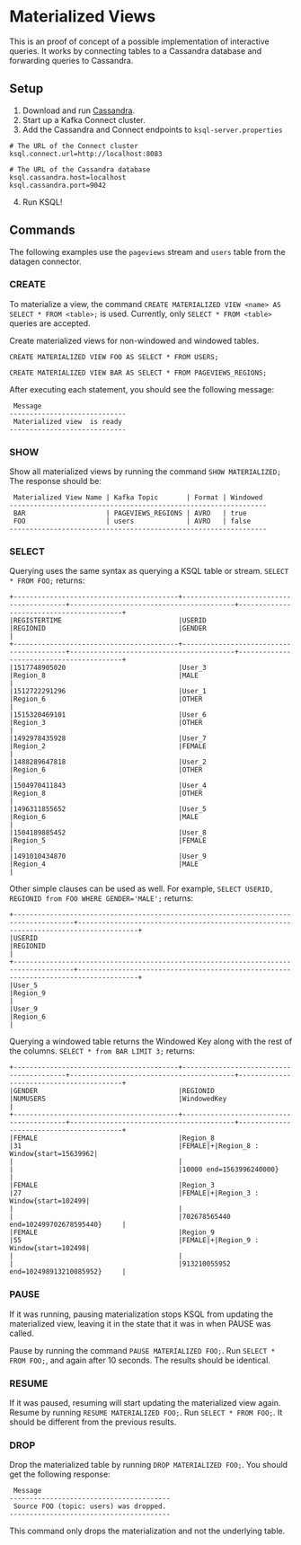 # Materialized Views
This is an proof of concept of a possible implementation of interactive queries. It works by connecting tables to a Cassandra database and forwarding queries to Cassandra.

## Setup
1. Download and run [Cassandra](http://cassandra.apache.org/download/).
2. Start up a Kafka Connect cluster.
3. Add the Cassandra and Connect endpoints to `ksql-server.properties`
```
# The URL of the Connect cluster
ksql.connect.url=http://localhost:8083

# The URL of the Cassandra database
ksql.cassandra.host=localhost
ksql.cassandra.port=9042
```
4. Run KSQL!

## Commands
The following examples use the `pageviews` stream and `users` table from the datagen connector.

### CREATE
To materialize a view, the command `CREATE MATERIALIZED VIEW <name> AS SELECT * FROM <table>;` is used. Currently, only `SELECT * FROM <table>` queries are accepted.

Create materialized views for non-windowed and windowed tables.
```
CREATE MATERIALIZED VIEW FOO AS SELECT * FROM USERS;
```
```
CREATE MATERIALIZED VIEW BAR AS SELECT * FROM PAGEVIEWS_REGIONS;
```

After executing each statement, you should see the following message:

```
 Message
-----------------------------
 Materialized view  is ready
-----------------------------
```

### SHOW
Show all materialized views by running the command `SHOW MATERIALIZED;` The response should be:
```
 Materialized View Name | Kafka Topic       | Format | Windowed
----------------------------------------------------------------
 BAR                    | PAGEVIEWS_REGIONS | AVRO   | true
 FOO                    | users             | AVRO   | false
----------------------------------------------------------------
```

### SELECT
Querying uses the same syntax as querying a KSQL table or stream. `SELECT * FROM FOO;` returns:
```
+-----------------------------------------+-----------------------------------------+-----------------------------------------+-----------------------------------------+
|REGISTERTIME                             |USERID                                   |REGIONID                                 |GENDER                                   |
+-----------------------------------------+-----------------------------------------+-----------------------------------------+-----------------------------------------+
|1517748905020                            |User_3                                   |Region_8                                 |MALE                                     |
|1512722291296                            |User_1                                   |Region_6                                 |OTHER                                    |
|1515320469101                            |User_6                                   |Region_3                                 |OTHER                                    |
|1492978435928                            |User_7                                   |Region_2                                 |FEMALE                                   |
|1488289647818                            |User_2                                   |Region_6                                 |OTHER                                    |
|1504970411843                            |User_4                                   |Region_8                                 |OTHER                                    |
|1496311855652                            |User_5                                   |Region_6                                 |MALE                                     |
|1504189885452                            |User_8                                   |Region_5                                 |FEMALE                                   |
|1491010434870                            |User_9                                   |Region_4                                 |MALE                                     |
```

Other simple clauses can be used as well. For example, `SELECT USERID, REGIONID from FOO WHERE GENDER='MALE';` returns:
```
+-------------------------------------------------------------------------------------+-------------------------------------------------------------------------------------+
|USERID                                                                               |REGIONID                                                                             |
+-------------------------------------------------------------------------------------+-------------------------------------------------------------------------------------+
|User_5                                                                               |Region_9                                                                             |
|User_9                                                                               |Region_6                                                                             |
```

Querying a windowed table returns the Windowed Key along with the rest of the columns. `SELECT * from BAR LIMIT 3;` returns:
```
+-----------------------------------------+-----------------------------------------+-----------------------------------------+-----------------------------------------+
|GENDER                                   |REGIONID                                 |NUMUSERS                                 |WindowedKey                              |
+-----------------------------------------+-----------------------------------------+-----------------------------------------+-----------------------------------------+
|FEMALE                                   |Region_8                                 |31                                       |FEMALE|+|Region_8 : Window{start=15639962|
|                                         |                                         |                                         |10000 end=1563996240000}                 |
|FEMALE                                   |Region_3                                 |27                                       |FEMALE|+|Region_3 : Window{start=102499|
|                                         |                                         |                                         |702678565440 end=102499702678595440}     |
|FEMALE                                   |Region_9                                 |55                                       |FEMALE|+|Region_9 : Window{start=102498|
|                                         |                                         |                                         |913210055952 end=102498913210085952}     |
```

### PAUSE
If it was running, pausing materialization stops KSQL from updating the materialized view, leaving it in the state that it was in when PAUSE was called.

Pause by running the command `PAUSE MATERIALIZED FOO;`. Run `SELECT * FROM FOO;`, and again after 10 seconds. The results should be identical.

### RESUME
If it was paused, resuming will start updating the materialized view again. Resume by running `RESUME MATERIALIZED FOO;`. Run `SELECT * FROM FOO;`. It should be different from the previous results.

### DROP
Drop the materialized table by running `DROP MATERIALIZED FOO;`. You should get the following response:
```
 Message
----------------------------------------
 Source FOO (topic: users) was dropped.
----------------------------------------
```
This command only drops the materialization and not the underlying table.